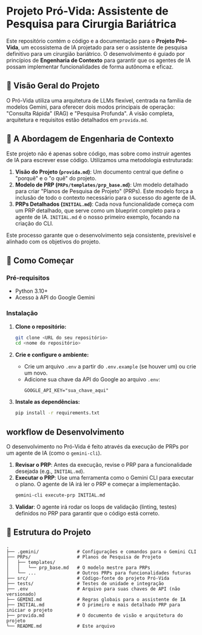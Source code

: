 # Projeto Pró-Vida: Assistente de Pesquisa para Cirurgia Bariátrica

Este repositório contém o código e a documentação para o **Projeto Pró-Vida**, um ecossistema de IA projetado para ser o assistente de pesquisa definitivo para um cirurgião bariátrico. O desenvolvimento é guiado por princípios de **Engenharia de Contexto** para garantir que os agentes de IA possam implementar funcionalidades de forma autônoma e eficaz.

## 📌 Visão Geral do Projeto

O Pró-Vida utiliza uma arquitetura de LLMs flexível, centrada na família de modelos Gemini, para oferecer dois modos principais de operação: "Consulta Rápida" (RAG) e "Pesquisa Profunda". A visão completa, arquitetura e requisitos estão detalhados em `provida.md`.

## 🤖 A Abordagem de Engenharia de Contexto

Este projeto não é apenas sobre código, mas sobre como instruir agentes de IA para escrever esse código. Utilizamos uma metodologia estruturada:

1.  **Visão do Projeto (`provida.md`)**: Um documento central que define o "porquê" e o "o quê" do projeto.
2.  **Modelo de PRP (`PRPs/templates/prp_base.md`)**: Um modelo detalhado para criar "Planos de Pesquisa de Projeto" (PRPs). Este modelo força a inclusão de todo o contexto necessário para o sucesso do agente de IA.
3.  **PRPs Detalhados (`INITIAL.md`)**: Cada nova funcionalidade começa com um PRP detalhado, que serve como um blueprint completo para o agente de IA. `INITIAL.md` é o nosso primeiro exemplo, focando na criação do CLI.

Este processo garante que o desenvolvimento seja consistente, previsível e alinhado com os objetivos do projeto.

## 🚀 Como Começar

### Pré-requisitos
- Python 3.10+
- Acesso à API do Google Gemini

### Instalação
1.  **Clone o repositório:**
    ```bash
    git clone <URL do seu repositório>
    cd <nome do repositório>
    ```

2.  **Crie e configure o ambiente:**
    - Crie um arquivo `.env` a partir do `.env.example` (se houver um) ou crie um novo.
    - Adicione sua chave da API do Google ao arquivo `.env`:
      ```
      GOOGLE_API_KEY="sua_chave_aqui"
      ```

3.  **Instale as dependências:**
    ```bash
    pip install -r requirements.txt
    ```

##  workflow de Desenvolvimento

O desenvolvimento no Pró-Vida é feito através da execução de PRPs por um agente de IA (como o `gemini-cli`).

1.  **Revisar o PRP**: Antes da execução, revise o PRP para a funcionalidade desejada (e.g., `INITIAL.md`).
2.  **Executar o PRP**: Use uma ferramenta como o Gemini CLI para executar o plano. O agente de IA irá ler o PRP e começar a implementação.
    ```bash
    gemini-cli execute-prp INITIAL.md
    ```
3.  **Validar**: O agente irá rodar os loops de validação (linting, testes) definidos no PRP para garantir que o código está correto.

## 📂 Estrutura do Projeto

```
.
├── .gemini/              # Configurações e comandos para o Gemini CLI
├── PRPs/                 # Planos de Pesquisa de Projeto
│   ├── templates/
│   │   └── prp_base.md   # O modelo mestre para PRPs
│   └── ...               # Outros PRPs para funcionalidades futuras
├── src/                  # Código-fonte do projeto Pró-Vida
├── tests/                # Testes de unidade e integração
├── .env                  # Arquivo para suas chaves de API (não versionado)
├── GEMINI.md             # Regras globais para o assistente de IA
├── INITIAL.md            # O primeiro e mais detalhado PRP para iniciar o projeto
├── provida.md            # O documento de visão e arquitetura do projeto
└── README.md             # Este arquivo
```